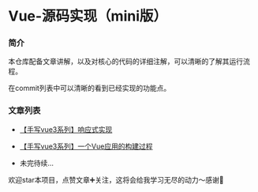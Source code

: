 # Vue-源码实现（mini版）

### 简介

本仓库配备文章讲解，以及对核心的代码的详细注解，可以清晰的了解其运行流程。

在commit列表中可以清晰的看到已经实现的功能点。

### 文章列表

- [【手写vue3系列】响应式实现](https://juejin.cn/post/7028613132339642382)

- [【手写vue3系列】一个Vue应用的构建过程](https://juejin.cn/post/7030238460476653582)

- 未完待续...



欢迎star本项目，点赞文章➕关注，这将会给我学习无尽的动力～感谢🙏

